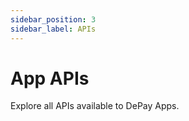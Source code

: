 ```yaml
---
sidebar_position: 3
sidebar_label: APIs
---
```


# App APIs

Explore all APIs available to DePay Apps.


